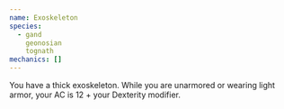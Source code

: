 ```yaml
---
name: Exoskeleton
species:
  - gand
    geonosian
    tognath
mechanics: []
---
```

You have a thick exoskeleton. While you are unarmored or wearing light armor, your AC is 12 + your Dexterity modifier.
